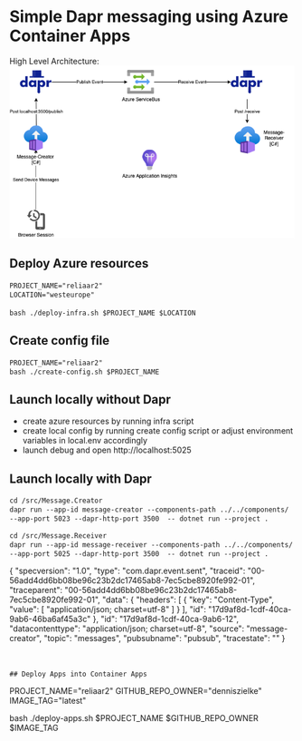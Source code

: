 # Simple Dapr messaging using Azure Container Apps



High Level Architecture:
![](/architecture.png)


## Deploy Azure resources

```
PROJECT_NAME="reliaar2"
LOCATION="westeurope"

bash ./deploy-infra.sh $PROJECT_NAME $LOCATION

```

## Create config file
```
PROJECT_NAME="reliaar2"
bash ./create-config.sh $PROJECT_NAME
```

## Launch locally without Dapr
- create azure resources by running infra script 
- create local config by running create config script or adjust environment variables in local.env accordingly
- launch debug and open http://localhost:5025


## Launch locally with Dapr
```
cd /src/Message.Creator
dapr run --app-id message-creator --components-path ../../components/ --app-port 5023 --dapr-http-port 3500  -- dotnet run --project .
````

```
cd /src/Message.Receiver
dapr run --app-id message-receiver --components-path ../../components/ --app-port 5025 --dapr-http-port 3500  -- dotnet run --project .
```

{
    "specversion": "1.0",
    "type": "com.dapr.event.sent",
    "traceid": "00-56add4dd6bb08be96c23b2dc17465ab8-7ec5cbe8920fe992-01",
    "traceparent": "00-56add4dd6bb08be96c23b2dc17465ab8-7ec5cbe8920fe992-01",
    "data": {
        "headers": [
            {
                "key": "Content-Type",
                "value": [
                    "application/json; charset=utf-8"
                ]
            }
        ],
        "id": "17d9af8d-1cdf-40ca-9ab6-46ba6af45a3c"
    },
    "id": "17d9af8d-1cdf-40ca-9ab6-12",
    "datacontenttype": "application/json; charset=utf-8",
    "source": "message-creator",
    "topic": "messages",
    "pubsubname": "pubsub",
    "tracestate": ""
}

```


## Deploy Apps into Container Apps

```
PROJECT_NAME="reliaar2"
GITHUB_REPO_OWNER="denniszielke"
IMAGE_TAG="latest"

bash ./deploy-apps.sh $PROJECT_NAME $GITHUB_REPO_OWNER $IMAGE_TAG

```
